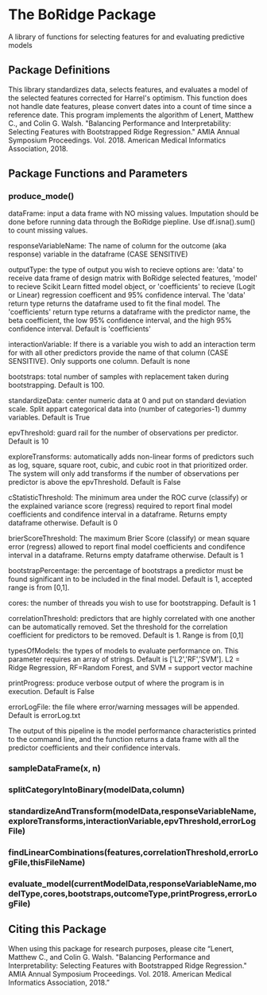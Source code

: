 # The BoRidge Package
A library of functions for selecting features for and evaluating predictive models

## Package Definitions

This library standardizes data, selects features, and evaluates a model of the selected features corrected for Harrel's optimism. This function does not handle date features, please convert dates into a count of time since a reference date. This program implements the algorithm of Lenert, Matthew C., and Colin G. Walsh. "Balancing Performance and Interpretability: Selecting Features with Bootstrapped Ridge Regression." AMIA Annual Symposium Proceedings. Vol. 2018. American Medical Informatics Association, 2018.


## Package Functions and Parameters

### produce_mode()
dataFrame: input a data frame with NO missing values. Imputation should be done before running data through the BoRidge piepline. Use df.isna().sum() to count missing values.

responseVariableName: The name of column for the outcome (aka response) variable in the dataframe (CASE SENSITIVE)

outputType: the type of output you wish to recieve options are: 'data' to receive data frame of design matrix with BoRidge selected features, 'model' to recieve Scikit Learn fitted model object,  or 'coefficients' to recieve (Logit or Linear) regression coefficent and 95% confidence interval. The 'data' return type returns the dataframe used to fit the final model. The 'coefficients' return type returns a dataframe with the predictor name, the beta coefficient, the low 95% confidence interval, and the high 95% confidence interval. Default is 'coefficients'

interactionVariable: If there is a variable you wish to add an interaction term for with all other predictors provide the name of that column (CASE SENSITIVE). Only supports one column. Default is none

bootstraps: total number of samples with replacement taken during bootstrapping. Default is 100.

standardizeData: center numeric data at 0 and put on standard deviation scale. Split appart categorical data into (number of categories-1) dummy variables. Default is True

epvThreshold: guard rail for the number of observations per predictor. Default is 10

exploreTransforms: automatically adds non-linear forms of predictors such as log, square, square root, cubic, and cubic root in that prioritized order. The system will only add transforms if the number of observations per predictor is above the epvThreshold. Default is False

cStatisticThreshold: The minimum area under the ROC curve (classify) or the explained variance score (regress) required to report final model coefficients and condifence interval in a dataframe. Returns empty dataframe otherwise. Default is 0

brierScoreThreshold: The maximum Brier Score (classify) or mean square error (regress) allowed to report final model coefficients and condifence interval in a dataframe. Returns empty dataframe otherwise. Default is 1

bootstrapPercentage: the percentage of bootstraps a predictor must be found significant in to be included in the final model. Default is 1, accepted range is from [0,1].

cores: the number of threads you wish to use for bootstrapping. Default is 1

correlationThreshold: predictors that are highly correlated with one another can be automatically removed. Set the threshold for the correlation coefficient for predictors to be removed. Default is 1. Range is from [0,1]

typesOfModels: the types of models to evaluate performance on. This parameter requires an array of strings. Default is ['L2','RF','SVM']. L2 = Ridge Regression, RF=Random Forest, and SVM = support vector machine

printProgress: produce verbose output of where the program is in execution. Default is False

errorLogFile: the file where error/warning messages will be appended. Default is errorLog.txt

The output of this pipeline is the model performance characteristics printed to the command line, and the function returns a data frame with all the predictor coefficients and their confidence intervals.


### sampleDataFrame(x, n)

### splitCategoryIntoBinary(modelData,column)

### standardizeAndTransform(modelData,responseVariableName,exploreTransforms,interactionVariable,epvThreshold,errorLogFile)

### findLinearCombinations(features,correlationThreshold,errorLogFile,thisFileName)

### evaluate_model(currentModelData,responseVariableName,modelType,cores,bootstraps,outcomeType,printProgress,errorLogFile)


## Citing this Package

When using this package for research purposes, please cite “Lenert, Matthew C., and Colin G. Walsh. "Balancing Performance and Interpretability: Selecting Features with Bootstrapped Ridge Regression." AMIA Annual Symposium Proceedings. Vol. 2018. American Medical Informatics Association, 2018.”

